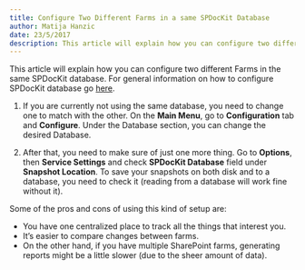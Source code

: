 ```yaml
---  
title: Configure Two Different Farms in a same SPDocKit Database
author: Matija Hanzic  
date: 23/5/2017  
description: This article will explain how you can configure two different Farms in the same SPDocKit database.
--- 
```

This article will explain how you can configure two different Farms in the same SPDocKit database.
For general information on how to configure SPDocKit database go [here](#internal/configuration/configure-spdockit-database/).

1. If you are currently not using the same database, you need to change one to match with the other. On the __Main Menu__, go to __Configuration__ tab and __Configure__. Under the Database section, you can change the desired Database.

2. After that, you need to make sure of just one more thing. Go to __Options__, then __Service Settings__ and check __SPDocKit Database__ field under __Snapshot Location__. To save your snapshots on both disk and to a database, you need to check it (reading from a database will work fine without it).

Some of the pros and cons of using this kind of setup are:

* You have one centralized place to track all the things that interest you.
* It’s easier to compare changes between farms.
* On the other hand, if you have multiple SharePoint farms, generating reports might be a little slower (due to the sheer amount of data).
